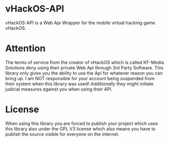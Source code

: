 # vHackOS-API
vHackOS-API is a Web Api Wrapper for the mobile virtual hacking game vHackOS.

# Attention
The terms of service from the creator of vHackOS which is called KF-Media Solutions deny using their private Web Api through 3rd Party Software.
This library only gives you the ability to use the Api for whatever reason you can bring up. I am NOT responsible for your account
being suspended from their system when this library was used!
*Additionally* they might initiate judicial measures against you when using their API. 

# License
When using this library you are forced to publish your project which uses this library also under the GPL V3 license which also means you have to publish the source visible for everyone on the internet.
